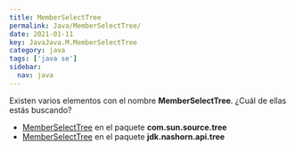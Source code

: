 ```yaml
---
title: MemberSelectTree
permalink: Java/MemberSelectTree/
date: 2021-01-11
key: JavaJava.M.MemberSelectTree
category: java
tags: ['java se']
sidebar: 
  nav: java
---
```


Existen varios elementos con el nombre **MemberSelectTree**. ¿Cuál de ellas estás buscando?
<ul>
<li><a href="/Java/MemberSelectTree-com-sun-source-tree/">MemberSelectTree</a> en el paquete <strong>com.sun.source.tree</strong></li>
<li><a href="/Java/MemberSelectTree-jdk-nashorn-api-tree/">MemberSelectTree</a> en el paquete <strong>jdk.nashorn.api.tree</strong></li>
<ul>
